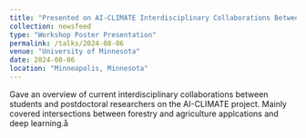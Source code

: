 ```yaml
---
title: "Presented on AI-CLIMATE Interdisciplinary Collaborations Between Students"
collection: newsfeed
type: "Workshop Poster Presentation"
permalink: /talks/2024-08-06
venue: "University of Minnesota"
date: 2024-08-06
location: "Minneapolis, Minnesota"
---
```


Gave an overview of current interdisciplinary collaborations between students and postdoctoral researchers on the AI-CLIMATE project. Mainly covered intersections between forestry and agriculture applcations and deep learning.å
